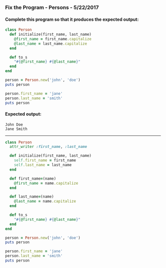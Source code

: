 
[comment]: # (fix_the_program-persons.md)

### Fix the Program - Persons - 5/22/2017

#### Complete this program so that it produces the expected output:

``` ruby
class Person
  def initialize(first_name, last_name)
    @first_name = first_name.capitalize
    @last_name = last_name.capitalize
  end

  def to_s
    "#{@first_name} #{@last_name}"
  end
end

person = Person.new('john', 'doe')
puts person

person.first_name = 'jane'
person.last_name = 'smith'
puts person
```

#### Expected output:

```
John Doe
Jane Smith
```

---

``` ruby
class Person
  attr_writer :first_name, :last_name

  def initialize(first_name, last_name)
    self.first_name = first_name
    self.last_name = last_name
  end

  def first_name=(name)
    @first_name = name.capitalize
  end

  def last_name=(name)
    @last_name = name.capitalize
  end

  def to_s
    "#{@first_name} #{@last_name}"
  end
end

person = Person.new('john', 'doe')
puts person

person.first_name = 'jane'
person.last_name = 'smith'
puts person
```
